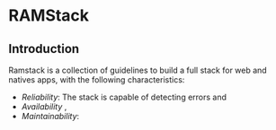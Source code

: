# RAMStack
## Introduction

Ramstack is a collection of guidelines to build a full stack for web and natives apps, with the following characteristics:

 - *Reliability*: The stack is capable of detecting errors and 
 - *Availability* ,  
 - *Maintainability*:

<!--stackedit_data:
eyJoaXN0b3J5IjpbLTE3NjExNzEzOTMsLTIwMDQzNDA1OSwtMT
g3NzU5NTI3NV19
-->